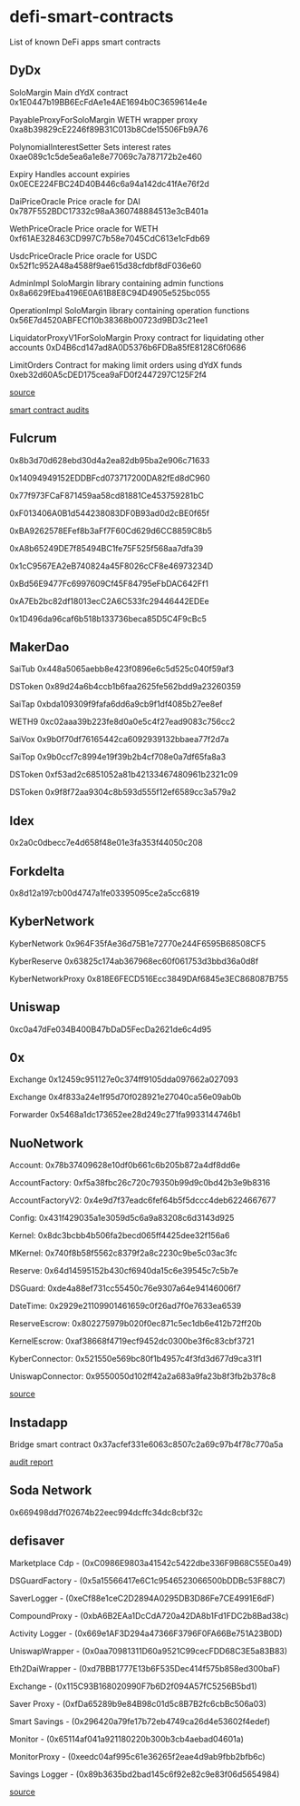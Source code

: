 # defi-smart-contracts
List of known DeFi apps smart contracts 

## DyDx 

SoloMargin	Main dYdX contract	0x1E0447b19BB6EcFdAe1e4AE1694b0C3659614e4e

PayableProxyForSoloMargin	WETH wrapper proxy	0xa8b39829cE2246f89B31C013b8Cde15506Fb9A76

PolynomialInterestSetter	Sets interest rates	0xae089c1c5de5ea6a1e8e77069c7a787172b2e460

Expiry	Handles account expiries	0x0ECE224FBC24D40B446c6a94a142dc41fAe76f2d

DaiPriceOracle	Price oracle for DAI	0x787F552BDC17332c98aA360748884513e3cB401a

WethPriceOracle	Price oracle for WETH	0xf61AE328463CD997C7b58e7045CdC613e1cFdb69

UsdcPriceOracle	Price oracle for USDC	0x52f1c952A48a4588f9ae615d38cfdbf8dF036e60

AdminImpl	SoloMargin library containing admin functions	0x8a6629fEba4196E0A61B8E8C94D4905e525bc055

OperationImpl	SoloMargin library containing operation functions	0x56E7d4520ABFECf10b38368b00723d9BD3c21ee1

LiquidatorProxyV1ForSoloMargin	Proxy contract for liquidating other accounts	0xD4B6cd147ad8A0D5376b6FDBa85fE8128C6f0686

LimitOrders	Contract for making limit orders using dYdX funds	0xeb32d60A5cDED175cea9aFD0f2447297C125F2f4

[source](https://docs.dydx.exchange/#/contracts)

[smart contract audits](https://help.dydx.exchange/en/articles/2906504-how-can-i-trust-that-my-funds-are-safe) 

## Fulcrum 

0x8b3d70d628ebd30d4a2ea82db95ba2e906c71633

0x14094949152EDDBFcd073717200DA82fEd8dC960

0x77f973FCaF871459aa58cd81881Ce453759281bC

0xF013406A0B1d544238083DF0B93ad0d2cBE0f65f

0xBA9262578EFef8b3aFf7F60Cd629d6CC8859C8b5

0xA8b65249DE7f85494BC1fe75F525f568aa7dfa39

0x1cC9567EA2eB740824a45F8026cCF8e46973234D

0xBd56E9477Fc6997609Cf45F84795eFbDAC642Ff1

0xA7Eb2bc82df18013ecC2A6C533fc29446442EDEe

0x1D496da96caf6b518b133736beca85D5C4F9cBc5

## MakerDao 

SaiTub
0x448a5065aebb8e423f0896e6c5d525c040f59af3

DSToken
0x89d24a6b4ccb1b6faa2625fe562bdd9a23260359

SaiTap
0xbda109309f9fafa6dd6a9cb9f1df4085b27ee8ef

WETH9
0xc02aaa39b223fe8d0a0e5c4f27ead9083c756cc2

SaiVox
0x9b0f70df76165442ca6092939132bbaea77f2d7a

SaiTop
0x9b0ccf7c8994e19f39b2b4cf708e0a7df65fa8a3

DSToken
0xf53ad2c6851052a81b42133467480961b2321c09

DSToken
0x9f8f72aa9304c8b593d555f12ef6589cc3a579a2 

## Idex 
0x2a0c0dbecc7e4d658f48e01e3fa353f44050c208 

## Forkdelta 

0x8d12a197cb00d4747a1fe03395095ce2a5cc6819 

## KyberNetwork 

KyberNetwork
0x964F35fAe36d75B1e72770e244F6595B68508CF5

KyberReserve
0x63825c174ab367968ec60f061753d3bbd36a0d8f

KyberNetworkProxy
0x818E6FECD516Ecc3849DAf6845e3EC868087B755

## Uniswap 

0xc0a47dFe034B400B47bDaD5FecDa2621de6c4d95
 
## 0x

Exchange
0x12459c951127e0c374ff9105dda097662a027093

Exchange
0x4f833a24e1f95d70f028921e27040ca56e09ab0b

Forwarder
0x5468a1dc173652ee28d249c271fa9933144746b1 

## NuoNetwork 

Account: 0x78b37409628e10df0b661c6b205b872a4df8dd6e

AccountFactory: 0xf5a38fbc26c720c79350b99d9c0bd42b3e9b8316

AccountFactoryV2: 0x4e9d7f37eadc6fef64b5f5dccc4deb6224667677

Config: 0x431f429035a1e3059d5c6a9a83208c6d3143d925

Kernel: 0x8dc3bcbb4b506fa2becd065ff4425dee32f156a6

MKernel: 0x740f8b58f5562c8379f2a8c2230c9be5c03ac3fc

Reserve: 0x64d14595152b430cf6940da15c6e39545c7c5b7e

DSGuard: 0xde4a88ef731cc55450c76e9307a64e94146006f7

DateTime: 0x2929e21109901461659c0f26ad7f0e7633ea6539

ReserveEscrow: 0x802275979b020f0ec871c5ec1db6e412b72ff20b

KernelEscrow: 0xaf38668f4719ecf9452dc0300be3f6c83cbf3721

KyberConnector: 0x521550e569bc80f1b4957c4f3fd3d677d9ca31f1

UniswapConnector: 0x9550050d102ff42a2a683a9fa23b8f3fb2b378c8

[source](https://github.com/NuoNetwork/nuo-audited-contracts)

## Instadapp 

Bridge smart contract 0x37acfef331e6063c8507c2a69c97b4f78c770a5a

[audit report](https://blog.openzeppelin.com/instadapp-audit/)

## Soda Network

0x669498dd7f02674b22eec994dcffc34dc8cbf32c

## defisaver 

Marketplace Cdp - (0xC0986E9803a41542c5422dbe336F9B68C55E0a49)

DSGuardFactory - (0x5a15566417e6C1c9546523066500bDDBc53F88C7)

SaverLogger - (0xeCf88e1ceC2D2894A0295DB3D86Fe7CE4991E6dF)

CompoundProxy - (0xbA6B2EAa1DcCdA720a42DA8b1Fd1FDC2b8Bad38c)

Activity Logger - (0x669e1AF3D294a47366F3796F0FA66Be751A23B0D)

UniswapWrapper - (0x0aa70981311D60a9521C99cecFDD68C3E5a83B83)

Eth2DaiWrapper - (0xd7BBB1777E13b6F535Dec414f575b858ed300baF)

Exchange - (0x115C93B168020990F7b6D2f094A57fC5256B5bd1)

Saver Proxy - (0xfDa65289b9e84B98c01d5c8B7B2fc6cbBc506a03)

Smart Savings - (0x296420a79fe17b72eb4749ca26d4e53602f4edef)

Monitor - (0x65114af041a921180220b300b3cb4aebad04601a)

MonitorProxy - (0xeedc04af995c61e36265f2eae4d9ab9fbb2bfb6c)

Savings Logger - (0x89b3635bd2bad145c6f92e82c9e83f06d5654984)

[source](https://github.com/DecenterApps/cdpsaver-contracts)

